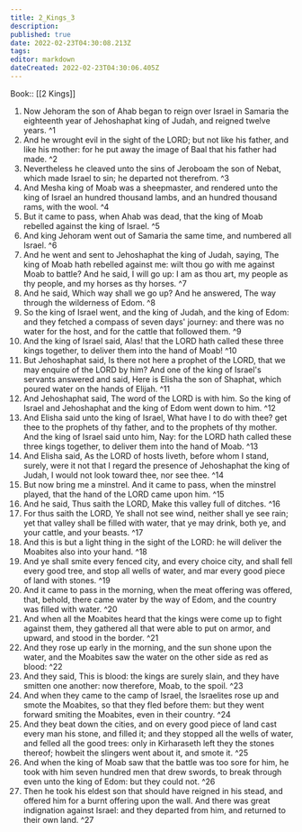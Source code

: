 ```yaml
---
title: 2_Kings_3
description: 
published: true
date: 2022-02-23T04:30:08.213Z
tags: 
editor: markdown
dateCreated: 2022-02-23T04:30:06.405Z
---
```


 Book:: [[2 Kings]]
 1. Now Jehoram the son of Ahab began to reign over Israel in Samaria the eighteenth year of Jehoshaphat king of Judah, and reigned twelve years. ^1
 2. And he wrought evil in the sight of the LORD; but not like his father, and like his mother: for he put away the image of Baal that his father had made. ^2
 3. Nevertheless he cleaved unto the sins of Jeroboam the son of Nebat, which made Israel to sin; he departed not therefrom. ^3
 4. And Mesha king of Moab was a sheepmaster, and rendered unto the king of Israel an hundred thousand lambs, and an hundred thousand rams, with the wool. ^4
 5. But it came to pass, when Ahab was dead, that the king of Moab rebelled against the king of Israel. ^5
 6. And king Jehoram went out of Samaria the same time, and numbered all Israel. ^6
 7. And he went and sent to Jehoshaphat the king of Judah, saying, The king of Moab hath rebelled against me: wilt thou go with me against Moab to battle? And he said, I will go up: I am as thou art, my people as thy people, and my horses as thy horses. ^7
 8. And he said, Which way shall we go up? And he answered, The way through the wilderness of Edom. ^8
 9. So the king of Israel went, and the king of Judah, and the king of Edom: and they fetched a compass of seven days' journey: and there was no water for the host, and for the cattle that followed them. ^9
 10. And the king of Israel said, Alas! that the LORD hath called these three kings together, to deliver them into the hand of Moab! ^10
 11. But Jehoshaphat said, Is there not here a prophet of the LORD, that we may enquire of the LORD by him? And one of the king of Israel's servants answered and said, Here is Elisha the son of Shaphat, which poured water on the hands of Elijah. ^11
 12. And Jehoshaphat said, The word of the LORD is with him. So the king of Israel and Jehoshaphat and the king of Edom went down to him. ^12
 13. And Elisha said unto the king of Israel, What have I to do with thee? get thee to the prophets of thy father, and to the prophets of thy mother. And the king of Israel said unto him, Nay: for the LORD hath called these three kings together, to deliver them into the hand of Moab. ^13
 14. And Elisha said, As the LORD of hosts liveth, before whom I stand, surely, were it not that I regard the presence of Jehoshaphat the king of Judah, I would not look toward thee, nor see thee. ^14
 15. But now bring me a minstrel. And it came to pass, when the minstrel played, that the hand of the LORD came upon him. ^15
 16. And he said, Thus saith the LORD, Make this valley full of ditches. ^16
 17. For thus saith the LORD, Ye shall not see wind, neither shall ye see rain; yet that valley shall be filled with water, that ye may drink, both ye, and your cattle, and your beasts. ^17
 18. And this is but a light thing in the sight of the LORD: he will deliver the Moabites also into your hand. ^18
 19. And ye shall smite every fenced city, and every choice city, and shall fell every good tree, and stop all wells of water, and mar every good piece of land with stones. ^19
 20. And it came to pass in the morning, when the meat offering was offered, that, behold, there came water by the way of Edom, and the country was filled with water. ^20
 21. And when all the Moabites heard that the kings were come up to fight against them, they gathered all that were able to put on armor, and upward, and stood in the border. ^21
 22. And they rose up early in the morning, and the sun shone upon the water, and the Moabites saw the water on the other side as red as blood: ^22
 23. And they said, This is blood: the kings are surely slain, and they have smitten one another: now therefore, Moab, to the spoil. ^23
 24. And when they came to the camp of Israel, the Israelites rose up and smote the Moabites, so that they fled before them: but they went forward smiting the Moabites, even in their country. ^24
 25. And they beat down the cities, and on every good piece of land cast every man his stone, and filled it; and they stopped all the wells of water, and felled all the good trees: only in Kirharaseth left they the stones thereof; howbeit the slingers went about it, and smote it. ^25
 26. And when the king of Moab saw that the battle was too sore for him, he took with him seven hundred men that drew swords, to break through even unto the king of Edom: but they could not. ^26
 27. Then he took his eldest son that should have reigned in his stead, and offered him for a burnt offering upon the wall. And there was great indignation against Israel: and they departed from him, and returned to their own land. ^27
